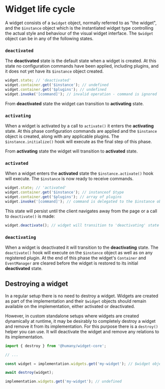 # Widget life cycle

A widget consists of a `$widget` object, normally referred to as "the widget", and the `$instance` object which is the instantiated widget type controlling the actual style and behaviour of the visual widget interface. The `$widget` object can be in any of the following states.

### `deactivated`
The **deactivated** state is the default state when a widget is created. At this state no configuration commands have been applied, including plugins, and it does not yet have its `$instance` object created.
```javascript
widget.state; // 'deactivated'
widget.container.get('$instance'); // undefined
widget.container.get('$plugins'); // undefined
widget.invoke('[command]'); // invalid operation - command is ignored
```
From **deactivated** state the widget can transition to **activating** state.

### `activating`
When a widget is activated by a call to `activate()` it enters the **activating** state. At this phase configuration commands are applied and the `$instance` object is created, along with any applicable plugins. The `$instance.initialize()` hook will execute as the final step of this phase.

From **activating** state the widget will transition to **activated** state.

### `activated`
When a widget enters the **activated** state the `$instance.activate()` hook will execute. The `$instance` is now ready to receive commands. 
```javascript
widget.state; // 'activated'
widget.container.get('$instance'); // instanceof $type
widget.container.get('$plugins'); // array of plugins
widget.invoke('[command]'); // command is delegated to the $instance object
```
This state will persist until the client navigates away from the page or a call to `deactivate()` is made:
```javascript
widget.deactivate(); // widget will transition to 'deactivating' state
```

### `deactivating`
When a widget is deactivated it will transition to the **deactivating** state. The `deactivate()` hook will execute on the `$instance` object as well as on any registered plugin. At the end of this phase the widget's `Container` and `EventManager` are cleared before the widget is restored to its initial **deactivated** state.

## Destroying a widget
In a regular setup there is no need to destroy a widget. Widgets are created as part of the implementation and their `$widget` objects should remain available on the implementation, either activated or deactivated. 

However, in custom standalone setups where widgets are created dynamically at runtime, it may be desirably to completely destroy a widget and remove it from its implementation. For this purpose there is a `destroy()` helper you can use. It will deactivate the widget and remove any relations to its implementation.

```javascript
import { destroy } from '@humany/widget-core';

// ...

const widget = implementation.widgets.get('my-widget'); // $widget object

await destroy(widget);

implementation.widgets.get('my-widget'); // undefined
```